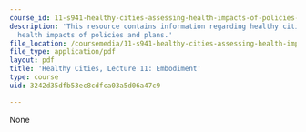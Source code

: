 ```yaml
---
course_id: 11-s941-healthy-cities-assessing-health-impacts-of-policies-and-plans-spring-2016
description: 'This resource contains information regarding healthy cities: Assessing
  health impacts of policies and plans.'
file_location: /coursemedia/11-s941-healthy-cities-assessing-health-impacts-of-policies-and-plans-spring-2016/3242d35dfb53ec8cdfca03a5d06a47c9_MIT11_S941S16_Lec11.pdf
file_type: application/pdf
layout: pdf
title: 'Healthy Cities, Lecture 11: Embodiment'
type: course
uid: 3242d35dfb53ec8cdfca03a5d06a47c9

---
```

None